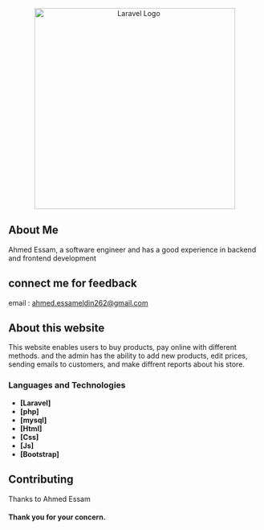 <p align="center"><a href="https://laravel.com" target="_blank"><img src="https://raw.githubusercontent.com/laravel/art/master/logo-lockup/5%20SVG/2%20CMYK/1%20Full%20Color/laravel-logolockup-cmyk-red.svg" width="400" alt="Laravel Logo"></a></p>

<p align="center">


## About Me

Ahmed Essam, a software engineer and has a good experience in backend and frontend development


## connect me for feedback

email :  ahmed.essameldin262@gmail.com


## About this website
This website enables users to buy products, pay online with different methods.
and the admin has the ability to add new products, edit prices, sending emails to customers, and make diffrent reports about his store. 


### Languages and Technologies

- **[Laravel]**
- **[php]**
- **[mysql]**
- **[Html]**
- **[Css]**
- **[Js]**
- **[Bootstrap]**


## Contributing

Thanks to Ahmed Essam

    
    
#### Thank you for your concern.

